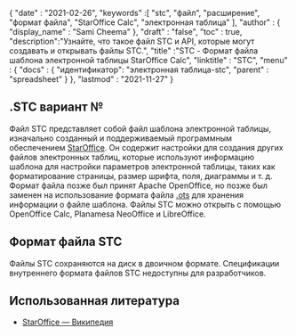 {
  "date" : "2021-02-26",
  "keywords" :[ "stc", "файл", "расширение", "формат файла", "StarOffice Calc", "электронная таблица" ],
  "author" : {
    "display_name" : "Sami Cheema"
},
  "draft" : "false",
  "toc" : true,
  "description":"Узнайте, что такое файл STC и API, которые могут создавать и открывать файлы STC.",
  "title" :"STC - Формат файла шаблона электронной таблицы StarOffice Calc",
  "linktitle" : "STC",
  "menu" : {
    "docs" : {
"идентификатор": "электронная таблица-stc",
      "parent" : "spreadsheet"
}
},
  "lastmod" : "2021-11-27"
}

## .STC вариант №

Файл STC представляет собой файл шаблона электронной таблицы, изначально созданный и поддерживаемый программным обеспечением [StarOffice](https://www.staroffice.com/). Он содержит настройки для создания других файлов электронных таблиц, которые используют информацию шаблона для настройки параметров электронной таблицы, таких как форматирование страницы, размер шрифта, поля, диаграммы и т. д. Формат файла позже был принят Apache OpenOffice, но позже был заменен на использование формата файла [.ots](/ru/spreadsheet/ots/) для хранения информации о файле шаблона. Файлы STC можно открыть с помощью OpenOffice Calc, Planamesa NeoOffice и LibreOffice.

## Формат файла STC

Файлы STC сохраняются на диск в двоичном формате. Спецификации внутреннего формата файлов STC недоступны для разработчиков.

## Использованная литература ##

* [StarOffice — Википедия](https://en.wikipedia.org/wiki/StarOffice)

